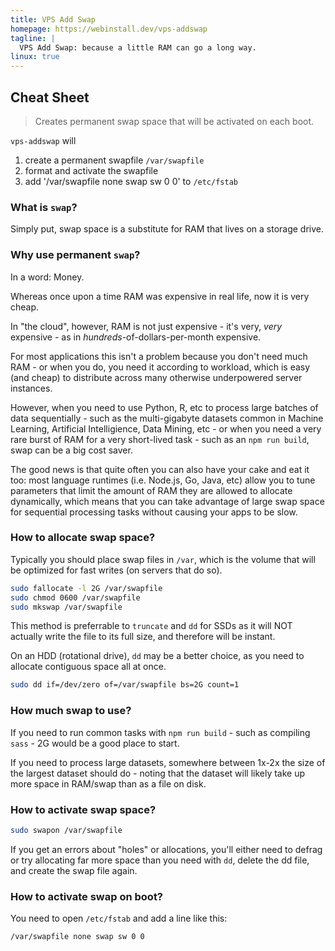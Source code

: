 ```yaml
---
title: VPS Add Swap
homepage: https://webinstall.dev/vps-addswap
tagline: |
  VPS Add Swap: because a little RAM can go a long way.
linux: true
---
```


## Cheat Sheet

> Creates permanent swap space that will be activated on each boot.

`vps-addswap` will

1. create a permanent swapfile `/var/swapfile`
2. format and activate the swapfile
3. add '/var/swapfile none swap sw 0 0' to `/etc/fstab`

### What is `swap`?

Simply put, swap space is a substitute for RAM that lives on a storage drive.

### Why use permanent `swap`?

In a word: Money.

Whereas once upon a time RAM was expensive in real life, now it is very cheap.

In "the cloud", however, RAM is not just expensive - it's very, _very_
expensive - as in _hundreds_-of-dollars-per-month expensive.

For most applications this isn't a problem because you don't need much RAM - or
when you do, you need it according to workload, which is easy (and cheap) to
distribute across many otherwise underpowered server instances.

However, when you need to use Python, R, etc to process large batches of data
sequentially - such as the multi-gigabyte datasets common in Machine Learning,
Artificial Intelligience, Data Mining, etc - or when you need a very rare burst
of RAM for a very short-lived task - such as an `npm run build`, swap can be a
big cost saver.

The good news is that quite often you can also have your cake and eat it too:
most language runtimes (i.e. Node.js, Go, Java, etc) allow you to tune
parameters that limit the amount of RAM they are allowed to allocate
dynamically, which means that you can take advantage of large swap space for
sequential processing tasks without causing your apps to be slow.

### How to allocate swap space?

Typically you should place swap files in `/var`, which is the volume that will
be optimized for fast writes (on servers that do so).

```sh
sudo fallocate -l 2G /var/swapfile
sudo chmod 0600 /var/swapfile
sudo mkswap /var/swapfile
```

This method is preferrable to `truncate` and `dd` for SSDs as it will NOT
actually write the file to its full size, and therefore will be instant.

On an HDD (rotational drive), `dd` may be a better choice, as you need to
allocate contiguous space all at once.

```sh
sudo dd if=/dev/zero of=/var/swapfile bs=2G count=1
```

### How much swap to use?

If you need to run common tasks with `npm run build` - such as compiling
`sass` - 2G would be a good place to start.

If you need to process large datasets, somewhere between 1x-2x the size of the
largest dataset should do - noting that the dataset will likely take up more
space in RAM/swap than as a file on disk.

### How to activate swap space?

```sh
sudo swapon /var/swapfile
```

If you get an errors about "holes" or allocations, you'll either need to defrag
or try allocating far more space than you need with `dd`, delete the dd file,
and create the swap file again.

### How to activate swap on boot?

You need to open `/etc/fstab` and add a line like this:

```text
/var/swapfile none swap sw 0 0
```
